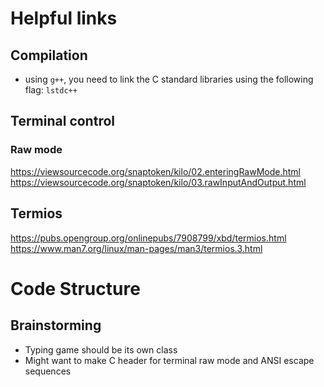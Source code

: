 

# Helpful links

## Compilation
* using `g++`, you need to link the C standard libraries using the following flag: `lstdc++`
## Terminal control

### Raw mode
https://viewsourcecode.org/snaptoken/kilo/02.enteringRawMode.html
https://viewsourcecode.org/snaptoken/kilo/03.rawInputAndOutput.html

## Termios
https://pubs.opengroup.org/onlinepubs/7908799/xbd/termios.html
https://www.man7.org/linux/man-pages/man3/termios.3.html

# Code Structure
## Brainstorming
* Typing game should be its own class
* Might want to make C header for terminal raw mode and ANSI escape sequences
